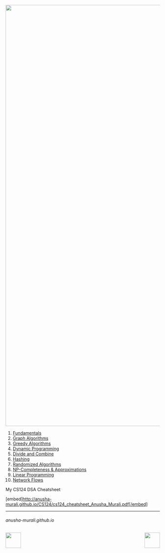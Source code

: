 
<p align="center">
<img width="1372" alt="cs124_title2" src="https://github.com/user-attachments/assets/1b41d6da-55f5-4a74-ab35-596e91535eaa" />
</p>

1. [Fundamentals](./fundamentals.md)
2. [Graph Algorithms](./graph.md)
3. [Greedy Algorithms](./greedy.md)
4. [Dynamic Programming](./dp.md)
5. [Divide and Combine](./dc.md)
6. [Hashing](./hashing.md)
7. [Randomized Algorithms](./randomized_algos.md)
8. [NP-Completeness & Approximations](./np.md)
9. [Linear Programming](./lp.md)
10.  [Network Flows](./network_flows.md)

My CS124 DSA Cheatsheet

[embed]http://anusha-murali.github.io/CS124/cs124_cheatsheet_Anusha_Murali.pdf[/embed]

<object data="./cs124_cheatsheet_Anusha_Murali.pdf" width="1000" height="1000" type='application/pdf'/>

* * *
###### anusha-murali.github.io

<img src="https://github.com/anusha-murali/anusha-murali.github.io/assets/111596338/639243aa-2857-4595-a65a-7852762bb002" width="50" height="50" align="left">

[<img src="https://github.com/user-attachments/assets/989cfb30-4fb8-40f8-a812-8a054869aa32" width="50" height="50" align="right">](../index.md)
